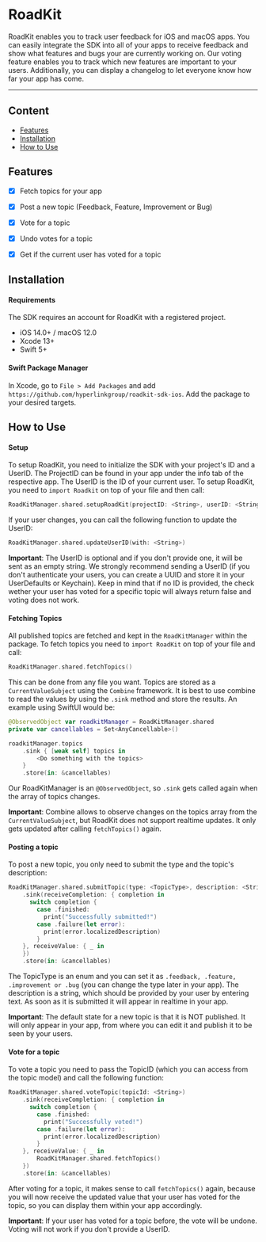 # RoadKit

RoadKit enables you to track user feedback for iOS and macOS apps. You can easily integrate the SDK into all of your apps to receive feedback and show what features and bugs your are currently working on. Our voting feature enables you to track which new features are important to your users. Additionally, you can display a changelog to let everyone know how far your app has come.


---


## Content
- [Features](#features)
- [Installation](#installation)
- [How to Use](#how-to-use)


## Features
- [x] Fetch topics for your app
- [x] Post a new topic (Feedback, Feature, Improvement or Bug)
- [x] Vote for a topic
- [x] Undo votes for a topic
- [x] Get if the current user has voted for a topic


## Installation
#### Requirements
The SDK requires an account for RoadKit with a registered project.

- iOS 14.0+ / macOS 12.0
- Xcode 13+
- Swift 5+

#### Swift Package Manager
In Xcode, go to `File > Add Packages` and add `https://github.com/hyperlinkgroup/roadkit-sdk-ios`. Add the package to your desired targets.


## How to Use
#### Setup
To setup RoadKit, you need to initialize the SDK with your project's ID and a UserID. The ProjectID can be found in your app under the info tab of the respective app. The UserID is the ID of your current user. To setup RoadKit, you need to `import Roadkit` on top of your file and then call:
```Swift
RoadKitManager.shared.setupRoadKit(projectID: <String>, userID: <String>)
```

If your user changes, you can call the following function to update the UserID:
```Swift
RoadKitManager.shared.updateUserID(with: <String>)
```

**Important**: The UserID is optional and if you don't provide one, it will be sent as an empty string. We strongly recommend sending a UserID (if you don't authenticate your users, you can create a UUID and store it in your UserDefaults or Keychain). Keep in mind that if no ID is provided, the check wether your user has voted for a specific topic will always return false and voting does not work.

#### Fetching Topics
All published topics are fetched and kept in the `RoadKitManager` within the package.
To fetch topics you need to `import RoadKit` on top of your file and call:
```Swift
RoadKitManager.shared.fetchTopics()
```
This can be done from any file you want. Topics are stored as a `CurrentValueSubject` using the `Combine` framework. It is best to use combine to read the values by using the `.sink` method and store the results. An example using SwiftUI would be:
```Swift
@ObservedObject var roadkitManager = RoadKitManager.shared
private var cancellables = Set<AnyCancellable>()

roadkitManager.topics
    .sink { [weak self] topics in
        <Do something with the topics>
    }
    .store(in: &cancellables)
```

Our RoadKitManager is an `@ObservedObject`, so `.sink` gets called again when the array of topics changes.

**Important**: Combine allows to observe changes on the topics array from the `CurrentValueSubject`, but RoadKit does not support realtime updates. It only gets updated after calling `fetchTopics()` again.

#### Posting a topic
To post a new topic, you only need to submit the type and the topic's description:
```Swift
RoadKitManager.shared.submitTopic(type: <TopicType>, description: <String>)
    .sink(receiveCompletion: { completion in
      switch completion {
        case .finished:
          print("Successfully submitted!")
        case .failure(let error):
          print(error.localizedDescription)
        }
    }, receiveValue: { _ in
    })
    .store(in: &cancellables)
```
The TopicType is an enum and you can set it as `.feedback, .feature, .improvement or .bug` (you can change the type later in your app). The description is a string, which should be provided by your user by entering text. As soon as it is submitted it will appear in realtime in your app.

**Important**: The default state for a new topic is that it is NOT published. It will only appear in your app, from where you can edit it and publish it to be seen by your users.

#### Vote for a topic
To vote a topic you need to pass the TopicID (which you can access from the topic model) and call the following function:
```Swift
RoadKitManager.shared.voteTopic(topicId: <String>)
    .sink(receiveCompletion: { completion in
      switch completion {
        case .finished:
          print("Successfully voted!")
        case .failure(let error):
          print(error.localizedDescription)
        }
    }, receiveValue: { _ in
        RoadKitManager.shared.fetchTopics()
    })
    .store(in: &cancellables)
```

After voting for a topic, it makes sense to call `fetchTopics()` again, because you will now receive the updated value that your user has voted for the topic, so you can display them within your app accordingly.

**Important**: If your user has voted for a topic before, the vote will be undone. Voting will not work if you don't provide a UserID.
